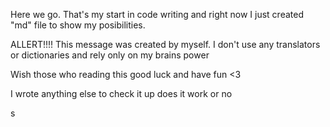 Here we go. That's my start in code writing and right now I just created "md" file to show my posibilities.

ALLERT!!!!
This message was created by myself. I don't use any translators or dictionaries and rely only on my brains power

Wish those who reading this good luck and have fun <3

I wrote anything else to check it up does it work or no


s